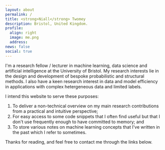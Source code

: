 ```yaml
---
layout: about
permalink: /
title: <strong>Niall</strong> Twomey
description: Bristol, United Kingdom.
profile:
  align: right
  image: me.png
  address: 
news: false
social: true
---
```


I'm a research fellow / lecturer in machine learning, data science and artificial intelligence at the University of Bristol. My research interests lie in the design and development of bespoke probabilistic and structural methods. I also have a keen research interest in data and model efficiency in applications with complex hetergeneous data and limited labels. 

I intend this website to serve these purposes: 

1. To deliver a non-technical overview on my main research contributions from a practical and intuitive perspective; 
2. For easy access to some code snippets that I often find useful but that I don't use frequently enough to have committed to memory; and 
3. To store various notes on machine learning concepts that I've written in the past which I refer to sometimes.

Thanks for reading, and feel free to contact me through the links below.

